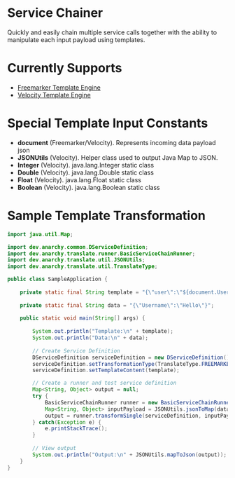 # Service Chainer
Quickly and easily chain multiple service calls together with the ability to manipulate each input payload using templates.

# Currently Supports
- [Freemarker Template Engine](https://freemarker.apache.org/)
- [Velocity Template Engine](https://velocity.apache.org/)

# Special Template Input Constants
- **document** (Freemarker/Velocity). Represents incoming data payload json
- **JSONUtils** (Velocity). Helper class used to output Java Map to JSON.
- **Integer** (Velocity). java.lang.Integer static class
- **Double** (Velocity). java.lang.Double static class
- **Float** (Velocity). java.lang.Float static class
- **Boolean** (Velocity). java.lang.Boolean static class

# Sample Template Transformation
```java
import java.util.Map;

import dev.anarchy.common.DServiceDefinition;
import dev.anarchy.translate.runner.BasicServiceChainRunner;
import dev.anarchy.translate.util.JSONUtils;
import dev.anarchy.translate.util.TranslateType;

public class SampleApplication {
	
	private static final String template = "{\"user\":\"${document.Username}\"}";
	
	private static final String data = "{\"Username\":\"Hello\"}";
	
	public static void main(String[] args) {
		
		System.out.println("Template:\n" + template);
		System.out.println("Data:\n" + data);
		
		// Create Service Definition
		DServiceDefinition serviceDefinition = new DServiceDefinition();
		serviceDefinition.setTransformationType(TranslateType.FREEMARKER.getName());
		serviceDefinition.setTemplateContent(template);

		// Create a runner and test service definition
		Map<String, Object> output = null;
		try {
			BasicServiceChainRunner runner = new BasicServiceChainRunner(null);
			Map<String, Object> inputPayload = JSONUtils.jsonToMap(data);
			output = runner.transformSingle(serviceDefinition, inputPayload, false);
		} catch(Exception e) {
			e.printStackTrace();
		}
		
		// View output
		System.out.println("Output:\n" + JSONUtils.mapToJson(output));
	}
}
```
